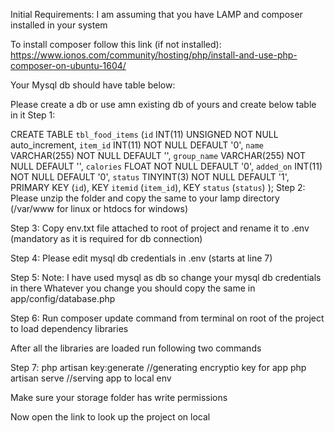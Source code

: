 Initial Requirements:
I am assuming that you have LAMP and composer installed in your system

To install composer follow this link (if not installed):
https://www.ionos.com/community/hosting/php/install-and-use-php-composer-on-ubuntu-1604/


Your Mysql db should have table below:

Please create a db or use amn existing db of yours and create below table in it
Step 1:


CREATE TABLE `tbl_food_items` 
  (`id`         INT(11) UNSIGNED NOT NULL auto_increment, 
     `item_id`    INT(11) NOT NULL DEFAULT '0', 
     `name`       VARCHAR(255) NOT NULL DEFAULT '', 
     `group_name` VARCHAR(255) NOT NULL DEFAULT '', 
     `calories`   FLOAT NOT NULL DEFAULT '0', 
     `added_on`   INT(11) NOT NULL DEFAULT '0', 
     `status`     TINYINT(3) NOT NULL DEFAULT '1', 
     PRIMARY KEY (`id`), 
     KEY `itemid` (`item_id`), 
     KEY `status` (`status`) 
  ); 
Step 2:
Please unzip the folder and copy the same to your lamp directory (/var/www for linux or htdocs for windows)

Step 3:
Copy env.txt file  attached to root of project and rename it to .env (mandatory as it is required for db connection) 

Step 4:
Please edit mysql db credentials in .env (starts at line 7)

Step 5:
Note: I have used mysql as db so change your mysql db credentials in there
Whatever you change you should copy the same in app/config/database.php

Step 6:
Run  composer update  command from terminal on root of the project to load dependency libraries 

After all the libraries are loaded run following two commands

Step 7:
php artisan key:generate //generating encryptio key for app
php artisan serve  //serving app to local env

Make sure your storage folder has write permissions

Now open the link to look up the project on local
